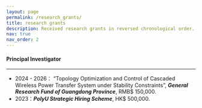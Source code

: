```yaml
---
layout: page
permalink: /research_grants/
title: research grants
description: Received research grants in reversed chronological order. 
nav: true
nav_order: 2
---
```


<h4> Principal Investigator </h4>
<hr>

* 2024 - 2026： “Topology Optimization and Control of Cascaded Wireless Power Transfer System under Stability Constraints”, _**General Research Fund of Guangdong Province**_, RMB$ 150,000.
* 2023：_**PolyU Strategic Hiring Scheme**_, HK$ 500,000. 
